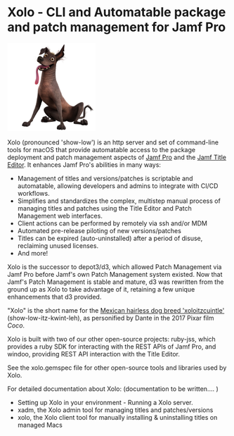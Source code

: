 # Xolo - CLI and Automatable package and patch management for Jamf Pro

<img src="data/images/dante.png" alt="Dante the Xolo dog from the film Coco" width="200" height="200">

Xolo (pronounced 'show-low') is an http server and set of command-line tools for macOS that provide automatable access to the package deployment and patch management aspects of [Jamf Pro](https://www.jamf.com/products/jamf-pro/) and the [Jamf Title Editor](https://learn.jamf.com/en-US/bundle/title-editor/page/About_Title_Editor.html). It enhances Jamf Pro's abilities in many ways:

- Management of titles and versions/patches is scriptable and automatable, allowing developers and admins to integrate with CI/CD workflows.
- Simplifies and standardizes the complex, multistep manual process of managing titles and patches using the Title Editor and Patch Management web interfaces.
- Client actions can be performed by remotely via ssh and/or MDM
- Automated pre-release piloting of new versions/patches
- Titles can be expired (auto-uninstalled) after a period of disuse, reclaiming unused licenses.
- And more!

Xolo is the successor to depot3/d3, which allowed Patch Management via Jamf Pro before Jamf's own Patch Management system existed. Now that Jamf's Patch Management is stable and mature, d3 was rewritten from the ground up as Xolo to take advantage of it, retaining a few unique enhancements that d3 provided. 

"Xolo" is the short name for the [Mexican hairless dog breed 'xoloitzcuintle'](https://en.wikipedia.org/wiki/Xoloitzcuintle) (show-low-itz-kwint-leh), as personified by Dante in the 2017 Pixar film _Coco_.

Xolo is built with two of our other open-source projects: ruby-jss, which provides a ruby SDK for interacting with the REST APIs of Jamf Pro, and windoo, providing REST API interaction with the Title Editor.

See the xolo.gemspec file for other open-source tools and libraries used by Xolo.

For detailed documentation about Xolo:
(documentation to be written.... )

- Setting up Xolo in your environment - Running a Xolo server.
- xadm, the Xolo admin tool for managing titles and patches/versions
- xolo, the Xolo client tool for manually installing & uninstalling titles on managed Macs